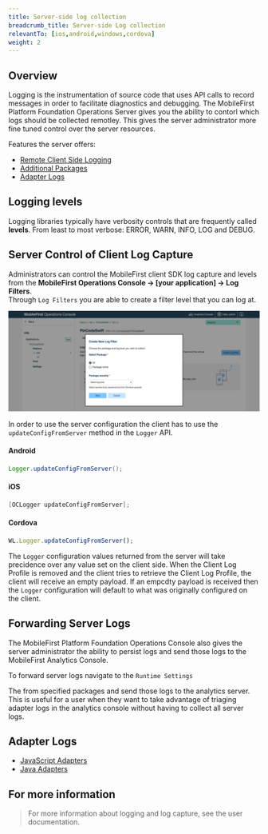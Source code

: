 ```yaml
---
title: Server-side log collection
breadcrumb_title: Server-side Log collection
relevantTo: [ios,android,windows,cordova]
weight: 2
---
```


## Overview
Logging is the instrumentation of source code that uses API calls to record messages in order to facilitate diagnostics and debugging. The MobileFirst Platform Foundation Operations Server gives you the ability to contorl which logs should be collected remotley. This gives the server administrator more fine tuned control over the server resources.

Features the server offers:

* [Remote Client Side Logging](#server-control-of-client-log-capture)
* [Additional Packages](#additional-packages)
* [Adapter Logs](#adapter-logs)

## Logging levels
Logging libraries typically have verbosity controls that are frequently called **levels**. From least to most verbose: ERROR, WARN, INFO, LOG and DEBUG. 

## Server Control of Client Log Capture
Administrators can control the MobileFirst client SDK log capture and levels from the **MobileFirst Operations Console → [your application] → Log Filters**.  
Through `Log Filters` you are able to create a filter level that you can log at.

![Log filtering from the console](log-filtering.png)

In order to use the server configuration the client has to use the `updateConfigFromServer` method in the `Logger` API.

#### Android

```java
Logger.updateConfigFromServer();
```

#### iOS

```objective-c
[OCLogger updateConfigFromServer];
```

#### Cordova

```javascript
WL.Logger.updateConfigFromServer();
```

The `Logger` configuration values returned from the server will take precidence over any value set on the client side. When the Client Log Profile is removed and the client tries to retrieve the Client Log Profile, the client will receive an empty payload. If an empcdty payload is received then the `Logger` configuration will default to what was originally configured on the client.

## Forwarding Server Logs
The MobileFirst Platform Foundation Operations Console also gives the server administrator the ability to persist logs and send those logs to the MobileFirst Analytics Console. 

To forward server logs navigate to the `Runtime Settings`

The from specified packages and send those logs to the analytics server. This is useful for a user when they want to take advantage of triaging adapter logs in the analytics console without having to collect all server logs. 

## Adapter Logs

* [JavaScript Adapters](javascript-adapter-log-collection)
* [Java Adapters](java-adapter-log-collection/)

## For more information
> For more information about logging and log capture, see the user documentation.
